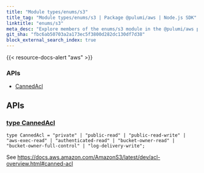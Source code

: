 ```yaml
---
title: "Module types/enums/s3"
title_tag: "Module types/enums/s3 | Package @pulumi/aws | Node.js SDK"
linktitle: "enums/s3"
meta_desc: "Explore members of the enums/s3 module in the @pulumi/aws package."
git_sha: "fbc6ab50703a2a173ec5f3800d282dc130df7d38"
block_external_search_index: true
---
```


<!-- WARNING: this page was generated by a tool. Do not edit it by hand. -->
<!-- To change it, please see https://github.com/pulumi/docs/tree/master/tools/tscdocgen. -->

{{< resource-docs-alert "aws" >}}






<h3>APIs</h3>
<ul class="api">
    <li><a href="#CannedAcl"><span class="symbol api"></span>CannedAcl</a></li>
</ul>




<h2 id="apis">APIs</h2>
<h3 class="pdoc-module-header" id="CannedAcl" data-link-title="CannedAcl">
    <a href="https://github.com/pulumi/pulumi-aws/blob/fbc6ab50703a2a173ec5f3800d282dc130df7d38/sdk/nodejs/types/enums/s3/index.ts#L19">
        type <strong>CannedAcl</strong>
    </a>
</h3>

<pre class="highlight"><code><span class='kd'>type</span> CannedAcl = <span class='s2'>"private"</span> | <span class='s2'>"public-read"</span> | <span class='s2'>"public-read-write"</span> | <span class='s2'>"aws-exec-read"</span> | <span class='s2'>"authenticated-read"</span> | <span class='s2'>"bucket-owner-read"</span> | <span class='s2'>"bucket-owner-full-control"</span> | <span class='s2'>"log-delivery-write"</span>;</code></pre>

See https://docs.aws.amazon.com/AmazonS3/latest/dev/acl-overview.html#canned-acl

